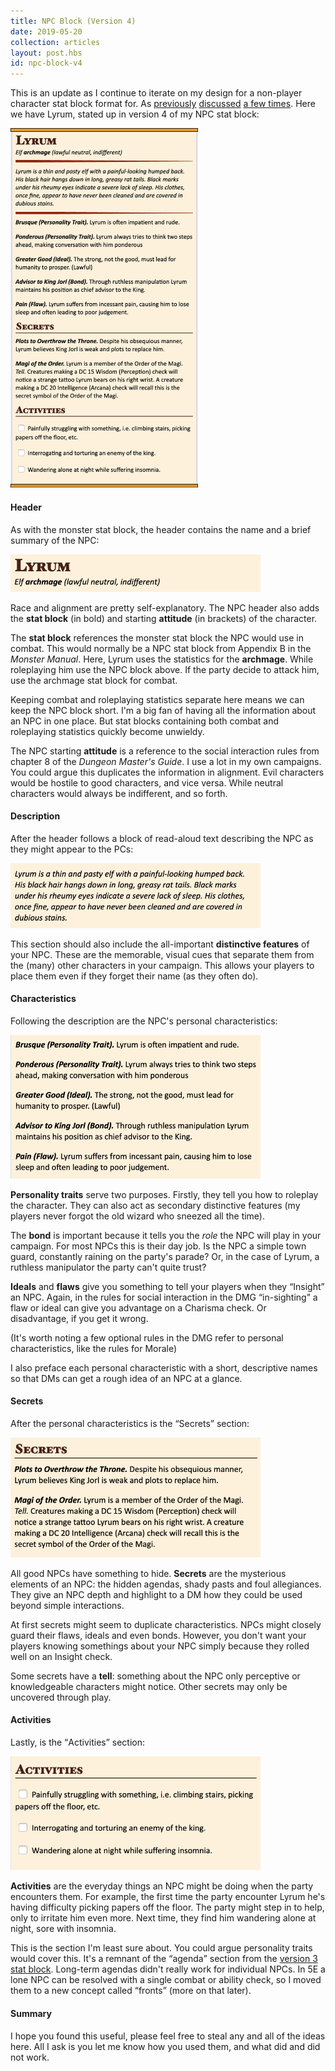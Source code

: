 ```yaml
---
title: NPC Block (Version 4)
date: 2019-05-20
collection: articles
layout: post.hbs
id: npc-block-v4
---
```

<p>This is an update as I continue to iterate on my design for a non-player character stat block format for. As <a href="npc-block.html">previously</a> <a href="https://imgur.com/AAq1F66">discussed</a> <a href="https://imgur.com/a/ehRrxxO?">a few times</a>. Here we have Lyrum, stated up in version 4 of my NPC stat block:</p>

<img src="images/npc-block-v4.png" style="max-width: 300px" alt="Example NPC block version 4.0">

<h4>Header</h4>

<p>As with the monster stat block, the header contains the name and a brief summary of the NPC:</p>

<img src="images/npc-block-v4-header.png" style="max-width: 400px" alt="Example NPC block header, version 4.0">

<p>Race and alignment are pretty self-explanatory. The NPC header also adds the <strong>stat block</strong> (in bold) and starting <strong>attitude</strong> (in brackets) of the character.</p>

<p>The <strong>stat block</strong> references the monster stat block the NPC would use in combat. This would normally be a NPC stat block from Appendix B in the <em>Monster Manual</em>. Here, Lyrum uses the statistics for the <strong>archmage</strong>. While roleplaying him use the NPC block above. If the party decide to attack him, use the archmage stat block for combat.</p>

<p>Keeping combat and roleplaying statistics separate here means we can keep the NPC block short. I'm a big fan of having all the information about an NPC in one place. But stat blocks containing both combat and roleplaying statistics quickly become unwieldy.</p>

<p>The NPC starting <strong>attitude</strong> is a reference to the social interaction rules from chapter 8 of the <em>Dungeon Master's Guide</em>. I use a lot in my own campaigns. You could argue this duplicates the information in alignment. Evil characters would be hostile to good characters, and vice versa. While neutral characters would always be indifferent, and so forth.</p>

<h4>Description</h4>

<p>After the header follows a block of read-aloud text describing the NPC as they might appear to the PCs:</p>

<img src="images/npc-block-v4-description.png" style="max-width: 400px" alt="Example NPC block description, version 4.0">

<p>This section should also include the all-important <strong>distinctive features</strong> of your NPC. These are the memorable, visual cues that separate them from the (many) other characters in your campaign. This allows your players to place them even if they forget their name (as they often do).</p>

<h4>Characteristics</h4>

<p>Following the description are the NPC's personal characteristics:</p>

<img src="images/npc-block-v4-characteristics.png" style="max-width: 400px" alt="Example NPC block characteristics, version 4.0">

<p><strong>Personality traits</strong> serve two purposes. Firstly, they tell you how to roleplay the character. They can also act as secondary distinctive features (my players never forgot the old wizard who sneezed all the time).</p>

<p>The <strong>bond</strong> is important because it tells you the <em>role</em> the NPC will play in your campaign. For most NPCs this is their day job. Is the NPC a simple town guard, constantly raining on the party's parade? Or, in the case of Lyrum, a ruthless manipulator the party can't quite trust?</p>

<p><strong>Ideals</strong> and <strong>flaws</strong> give you something to tell your players when they <q>Insight</q> an NPC. Again, in the rules for social interaction in the DMG <q>in-sighting</q> a flaw or ideal can give you advantage on a Charisma check. Or disadvantage, if you get it wrong.</p>

<p>(It's worth noting a few optional rules in the DMG refer to personal characteristics, like the rules for Morale)</p>

<p>I also preface each personal characteristic with a short, descriptive names so that DMs can get a rough idea of an NPC at a glance.</p>

<h4>Secrets</h4>

<p>After the personal characteristics is the <q>Secrets</q> section:</p>

<img src="images/npc-block-v4-secrets.png" style="max-width: 400px" alt="Example NPC block secrets, version 4.0">

<p>All good NPCs have something to hide. <strong>Secrets</strong> are the mysterious elements of an NPC: the hidden agendas, shady pasts and foul allegiances. They give an NPC depth and highlight to a DM how they could be used beyond simple interactions.</p>

<p>At first secrets might seem to duplicate characteristics. NPCs might closely guard their flaws, ideals and even bonds. However, you don't want your players knowing somethings about your NPC simply because they rolled well on an Insight check.</p>

<p>Some secrets have a <strong>tell</strong>: something about the NPC only perceptive or knowledgeable characters might notice. Other secrets may only be uncovered through play.</p>

<h4>Activities</h4>

<p>Lastly, is the <q>Activities</q> section:</p>

<img src="images/npc-block-v4-activities.png" style="max-width: 400px" alt="Example NPC block activities, version 4.0">

<p><strong>Activities</strong> are the everyday things an NPC might be doing when the party encounters them. For example, the first time the party encounter Lyrum he's having difficulty picking papers off the floor. The party might step in to help, only to irritate him even more. Next time, they find him wandering alone at night, sore with insomnia.</p>

<p>This is the section I'm least sure about. You could argue personality traits would cover this. It's a remnant of the <q>agenda</q> section from the <a href="https://imgur.com/a/ehRrxxO">version 3 stat block</a>. Long-term agendas didn't really work for individual NPCs. In 5E a lone NPC can be resolved with a single combat or ability check, so I moved them to a new concept called <q>fronts</q> (more on that later).</p>

<h4>Summary</h4>

<p>I hope you found this useful, please feel free to steal any and all of the ideas here. All I ask is you let me know how you used them, and what did and did not work.</p>
